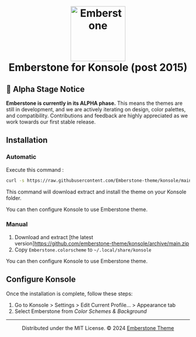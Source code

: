 <h1 align="center">
	<img src="https://avatars.githubusercontent.com/u/177791191?s=200&v=4" width="150" alt="Emberstone"/>
    <br/>
	Emberstone for Konsole (post 2015)
</h1>

## 🚧 Alpha Stage Notice

**Emberstone is currently in its ALPHA phase.** This means the themes are still in development, and we are actively iterating on design, color palettes, and compatibility. Contributions and feedback are highly appreciated as we work towards our first stable release.

## Installation

### Automatic

Execute this command :

```bash
curl -s https://raw.githubusercontent.com/Emberstone-theme/konsole/main/install.sh

```
This command will download extract and install the theme on your Konsole folder.

You can then configure Konsole to use Emberstone theme.

### Manual

1. Download and extract [the latest version]<https://github.com/emberstone-theme/konsole/archive/main.zip>
2. Copy `Emberstone.colorscheme` to `~/.local/share/konsole`

You can then configure Konsole to use Emberstone theme.

## Configure Konsole

Once the installation is complete, follow these steps:

1. Go to Konsole > Settings > Edit Current Profile… > Appearance tab
2. Select Emberstone from _Color Schemes & Background_

<hr/>

<p align="center">
  Distributed under the MIT License. © 2024 <a href="https://github.com/emberstone-theme">Emberstone Theme</a>
</p>
